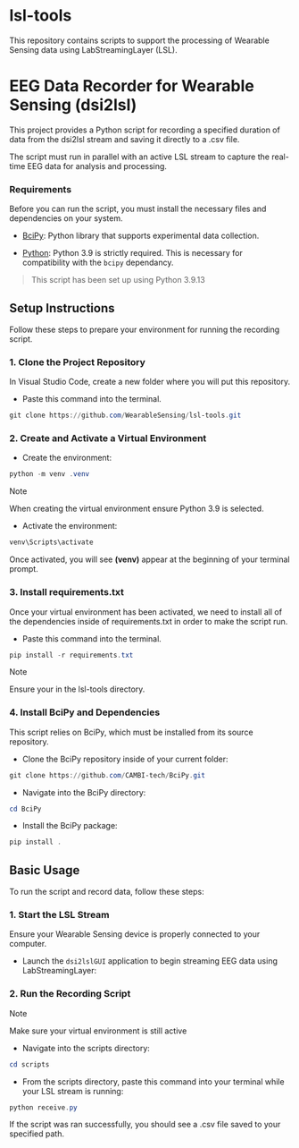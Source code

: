 # lsl-tools
This repository contains scripts to support the processing of Wearable Sensing data using LabStreamingLayer (LSL).

# EEG Data Recorder for Wearable Sensing (dsi2lsl)
This project provides a Python script for recording a specified duration of data from the dsi2lsl stream and saving it directly to a .csv file.

The script must run in parallel with an active LSL stream to capture the real-time EEG data for analysis and processing.

### Requirements
Before you can run the script, you must install the necessary files and dependencies on your system.
- [BciPy](https://github.com/CAMBI-tech/BciPy): Python library that supports experimental data collection.
  
- [Python](https://www.python.org/downloads/release/python-390/): Python 3.9 is strictly required. This is necessary for compatibility with the ```bcipy``` dependancy.
> This script has been set up using Python 3.9.13


## Setup Instructions

Follow these steps to prepare your environment for running the recording script.

### 1. Clone the Project Repository 
In Visual Studio Code, create a new folder where you will put this repository. 
* Paste this command into the terminal.
```powershell
git clone https://github.com/WearableSensing/lsl-tools.git
```


### 2. Create  and Activate a Virtual Environment 
* Create the environment:
```powershell
python -m venv .venv
```
> [!NOTE]
> When creating the virtual environment ensure Python 3.9 is selected.

* Activate the environment:
```bash
venv\Scripts\activate
```
Once activated, you will see **(venv)** appear at the beginning of your terminal prompt.

### 3. Install requirements.txt
Once your virtual environment has been activated, we need to install all of the dependencies inside of requirements.txt in order to make the script run.
* Paste this command into the terminal.
  
```powershell
pip install -r requirements.txt
```
> [!NOTE]
> Ensure your in the lsl-tools directory.
### 4. Install BciPy and Dependencies
This script relies on BciPy, which must be installed from its source repository.
* Clone the BciPy repository inside of your current folder:
```powershell
git clone https://github.com/CAMBI-tech/BciPy.git
```
* Navigate into the BciPy directory:
```powershell
cd BciPy
```
* Install the BciPy package:
```powershell
pip install .
```

## Basic Usage 
To run the script and record data, follow these steps:

### 1. Start the LSL Stream
Ensure your Wearable Sensing device is properly connected to your computer.
* Launch the ```dsi2lslGUI``` application to begin streaming EEG data using LabStreamingLayer:

### 2. Run the Recording Script
> [!NOTE]
> Make sure your virtual environment is still active

* Navigate into the scripts directory:
```powershell
cd scripts
```

* From the scripts directory, paste this command into your terminal while your LSL stream is running:
```powershell
python receive.py
```
If the script was ran successfully, you should see a .csv file saved to your specified path.
